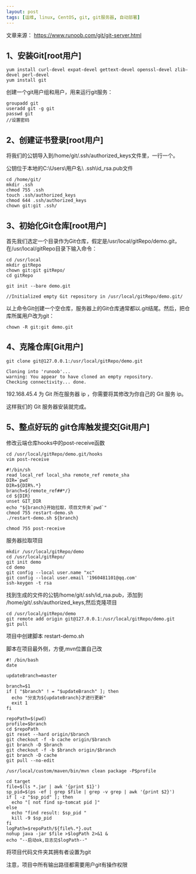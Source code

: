 ```yaml
---
layout: post
tags: [运维, linux, CentOS, git, git服务器, 自动部署]
---
```


文章来源： https://www.runoob.com/git/git-server.html

## 1、安装Git[root用户]

```
yum install curl-devel expat-devel gettext-devel openssl-devel zlib-devel perl-devel
yum install git
```

创建一个git用户组和用户，用来运行git服务：

```
groupadd git
useradd git -g git
passwd git
//设置密码
```

## 2、创建证书登录[root用户]

将我们的公钥导入到/home/git/.ssh/authorized_keys文件里，一行一个。

公钥位于本地的C:\Users\用户名\ .ssh\id_rsa.pub文件

```
cd /home/git/
mkdir .ssh
chmod 755 .ssh
touch .ssh/authorized_keys
chmod 644 .ssh/authorized_keys
chown git:git .ssh/
```



## 3、初始化Git仓库[root用户]

首先我们选定一个目录作为Git仓库，假定是/usr/local/gitRepo/demo.git，在/usr/local/gitRepo目录下输入命令：

```
cd /usr/local
mkdir gitRepo
chown git:git gitRepo/
cd gitRepo

git init --bare demo.git

//Initialized empty Git repository in /usr/local/gitRepo/demo.git/
```

以上命令Git创建一个空仓库，服务器上的Git仓库通常都以.git结尾。然后，把仓库所属用户改为git：

```
chown -R git:git demo.git
```

## 4、克隆仓库[Git用户]

```
git clone git@127.0.0.1:/usr/local/gitRepo/demo.git

Cloning into 'runoob'...
warning: You appear to have cloned an empty repository.
Checking connectivity... done.
```

192.168.45.4 为 Git 所在服务器 ip ，你需要将其修改为你自己的 Git 服务 ip。

这样我们的 Git 服务器安装就完成。

## 5、整点好玩的  git仓库触发提交[Git用户]

修改云端仓库hooks中的post-receive函数

```
cd /usr/local/gitRepo/demo.git/hooks
vim post-receive
```

```
#!/bin/sh
read local_ref local_sha remote_ref remote_sha
DIR=`pwd`
DIR=${DIR%.*}
branch=${remote_ref##*/}
cd ${DIR}
unset GIT_DIR
echo "${branch}开始拉取，项目文件夹`pwd`"
chmod 755 restart-demo.sh
./restart-demo.sh ${branch}
```

```
chmod 755 post-receive
```

服务器拉取项目

```
mkdir /usr/local/gitRepo/demo
cd /usr/local/gitRepo/
git init demo
cd demo
git config --local user.name "xc"
git config --local user.email '1960481101@qq.com'
ssh-keygen -t rsa
```

找到生成的文件的公钥/home/git/.ssh/id_rsa.pub，添加到 /home/git/.ssh/authorized_keys,然后克隆项目

```
cd /usr/local/gitRepo/demo
git remote add origin git@127.0.0.1:/usr/local/gitRepo/demo.git
git pull
```

项目中创建脚本  restart-demo.sh

脚本在项目最外侧，方便,mvn位置自己改

```
#! /bin/bash
date

updateBranch=master

branch=$1
if [ "$branch" ! = "$updateBranch" ]; then
  echo "分支为${updateBranch}才进行更新"
  exit 1
fi

repoPath=$(pwd)
profile=$branch
cd $repoPath
git reset --hard origin/$branch
git checkout -f -b cache origin/$branch
git branch -D $branch
git checkout -f -b $branch origin/$branch
git branch -D cache
git pull --no-edit

/usr/local/custom/maven/bin/mvn clean package -P$profile

cd target
file=$(ls *.jar | awk '{print $1}')
sp_pid=$(ps -ef | grep $file | grep -v grep | awk '{print $2}')
if [ -z "$sp_pid" ]; then
  echo "[ not find sp-tomcat pid ]"
else
  echo "find result: $sp_pid "
  kill -9 $sp_pid
fi
logPath=$repoPath/${file%.*}.out
nohup java -jar $file >$logPath 2>&1 &
echo "--启动ok,日志见$logPath--"

```

将项目代码文件夹其拥有者设置为git

注意，项目中所有输出路径都需要用户git有操作权限
